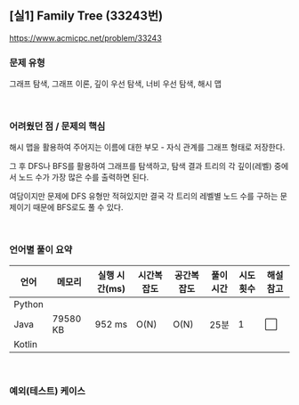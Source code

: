 ## [실1] Family Tree (33243번)

https://www.acmicpc.net/problem/33243

### 문제 유형

그래프 탐색, 그래프 이론, 깊이 우선 탐색, 너비 우선 탐색, 해시 맵

<br>

### 어려웠던 점 / 문제의 핵심

해시 맵을 활용하여 주어지는 이름에 대한 부모 - 자식 관계를 그래프 형태로 저장한다.

그 후 DFS나 BFS를 활용하여 그래프를 탐색하고, 탐색 결과 트리의 각 깊이(레벨) 중에서 노드 수가 가장 많은 수를 출력하면 된다.

여담이지만 문제에 DFS 유형만 적혀있지만 결국 각 트리의 레벨별 노드 수를 구하는 문제이기 때문에 BFS로도 풀 수 있다.

<br>

### 언어별 풀이 요약

| 언어   | 메모리   | 실행 시간(ms) | 시간복잡도 | 공간복잡도 | 풀이 시간 | 시도 횟수 | 해설 참고            |
| ------ | -------- | ------------- | ---------- | ---------- | --------- | --------- | -------------------- |
| Python |          |               |            |            |           |           |                      |
| Java   | 79580 KB | 952 ms        | O(N)       | O(N)       | 25분      | 1         | :white_large_square: |
| Kotlin |          |               |            |            |           |           |                      |

<br>

### 예외(테스트) 케이스

```
```

